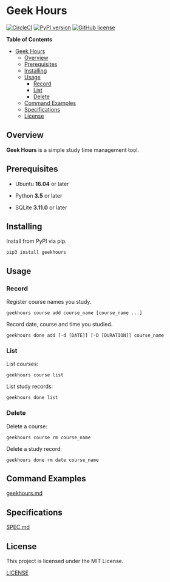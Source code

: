 # Geek Hours
[![CircleCI](https://img.shields.io/circleci/project/github/YukieK/GeekHours.svg?style=flat-square)](https://circleci.com/gh/YukieK/GeekHours)
[![PyPI version](https://img.shields.io/pypi/v/GeekHours.svg?color=%2351A5DC&style=flat-square)](https://pypi.org/project/geekhours/)
[![GitHub license](https://img.shields.io/github/license/YukieK/geekhours.svg?color=%23e84566&style=flat-square)](https://github.com/YukieK/GeekHours/blob/master/LICENSE)

**Table of Contents**

- [Geek Hours](#geek-hours)
  - [Overview](#overview)
  - [Prerequisites](#prerequisites)
  - [Installing](#installing)
  - [Usage](#usage)
    - [Record](#record)
    - [List](#list)
    - [Delete](#delete)
  - [Command Examples](#command-examples)
  - [Specifications](#specifications)
  - [License](#license)

## Overview

**Geek Hours** is a simple study time management tool.

## Prerequisites

* Ubuntu **16.04** or later

* Python **3.5** or later

* SQLite **3.11.0** or later

## Installing

Install from PyPI via pip.

```
pip3 install geekhours
```

## Usage

### Record

Register course names you study.

```
geekhours course add course_name [course_name ...]
```

Record date, course and time you studied.

```
geekhours done add [-d [DATE]] [-D [DURATION]] course_name
```

### List

List courses:

```
geekhours course list
```

List study records:

```
geekhours done list
```

### Delete

Delete a course:

```
geekhours course rm course_name
```

Delete a study record:
```
geekhours done rm date course_name
```

## Command Examples

[geekhours.md](geekhours.md)

## Specifications

[SPEC.md](SPEC.md)

## License

This project is licensed under the MIT License.

[LICENSE](LICENSE)
